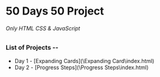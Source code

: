 # 50 Days 50 Project
 
###### Only HTML CSS & JavaScript

### List of Projects --

* Day 1 - [Expanding Cards](\Expanding Card\index.html)
* Day 2 - [Progress Steps](\Progress Steps\index.html)